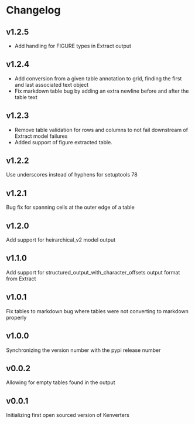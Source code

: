 # Changelog

## v1.2.5
* Add handling for FIGURE types in Extract output

## v1.2.4

* Add conversion from a given table annotation to grid, finding the first and last associated text object
* Fix markdown table bug by adding an extra newline before and after the table text

## v1.2.3

* Remove table validation for rows and columns to not fail downstream of Extract model failures
* Added support of figure extracted table.

## v1.2.2

Use underscores instead of hyphens for setuptools 78

## v1.2.1

Bug fix for spanning cells at the outer edge of a table

## v1.2.0

Add support for heirarchical_v2 model output

## v1.1.0

Add support for structured_output_with_character_offsets output format from Extract

## v1.0.1

Fix tables to markdown bug where tables were not converting to markdown properly

## v1.0.0

Synchronizing the version number with the pypi release number

## v0.0.2

Allowing for empty tables found in the output

## v0.0.1

Initializing first open sourced version of Kenverters
